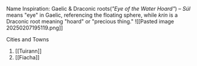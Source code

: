 Name Inspiration: Gaelic & Draconic roots(_"Eye of the Water Hoard"_) – _Súl_ means "eye" in Gaelic, referencing the floating sphere, while _krin_ is a Draconic root meaning "hoard" or "precious thing."
![[Pasted image 20250207195119.png]]

Cities and Towns
1. [[Tuirann]]
2. [[Fiacha]]
